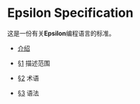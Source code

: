 # Epsilon Specification

这是一份有关**Epsilon**编程语言的标准。

* [介绍](Introduction.md)
* [§1](Scope.md) 描述范围
* [§2](Terms.md) 术语

* [§3](Syntax.md) 语法

